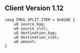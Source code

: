 ## Client Version 1.12

```rust,ignore
cmsg CMSG_SPLIT_ITEM = 0x010E {
    u8 source_bag;    
    u8 source_slot;    
    u8 destination_bag;    
    u8 destination_slot;    
    u8 amount;    
}

```
